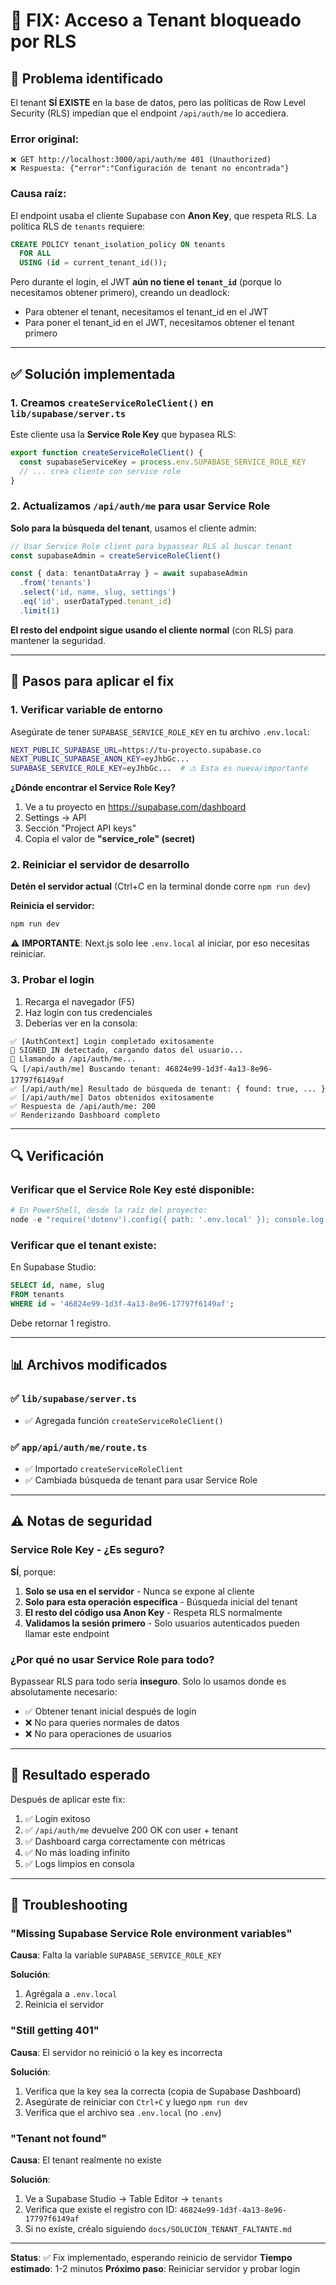 # 🔧 FIX: Acceso a Tenant bloqueado por RLS

## 🎯 Problema identificado

El tenant **SÍ EXISTE** en la base de datos, pero las políticas de Row Level Security (RLS) impedían que el endpoint `/api/auth/me` lo accediera.

### Error original:
```
❌ GET http://localhost:3000/api/auth/me 401 (Unauthorized)
❌ Respuesta: {"error":"Configuración de tenant no encontrada"}
```

### Causa raíz:
El endpoint usaba el cliente Supabase con **Anon Key**, que respeta RLS. La política RLS de `tenants` requiere:

```sql
CREATE POLICY tenant_isolation_policy ON tenants
  FOR ALL
  USING (id = current_tenant_id());
```

Pero durante el login, el JWT **aún no tiene el `tenant_id`** (porque lo necesitamos obtener primero), creando un deadlock:
- Para obtener el tenant, necesitamos el tenant_id en el JWT
- Para poner el tenant_id en el JWT, necesitamos obtener el tenant primero

---

## ✅ Solución implementada

### 1. Creamos `createServiceRoleClient()` en `lib/supabase/server.ts`

Este cliente usa la **Service Role Key** que bypasea RLS:

```typescript
export function createServiceRoleClient() {
  const supabaseServiceKey = process.env.SUPABASE_SERVICE_ROLE_KEY
  // ... crea cliente con service role
}
```

### 2. Actualizamos `/api/auth/me` para usar Service Role

**Solo para la búsqueda del tenant**, usamos el cliente admin:

```typescript
// Usar Service Role client para bypassear RLS al buscar tenant
const supabaseAdmin = createServiceRoleClient()

const { data: tenantDataArray } = await supabaseAdmin
  .from('tenants')
  .select('id, name, slug, settings')
  .eq('id', userDataTyped.tenant_id)
  .limit(1)
```

**El resto del endpoint sigue usando el cliente normal** (con RLS) para mantener la seguridad.

---

## 🚀 Pasos para aplicar el fix

### 1. Verificar variable de entorno

Asegúrate de tener `SUPABASE_SERVICE_ROLE_KEY` en tu archivo `.env.local`:

```bash
NEXT_PUBLIC_SUPABASE_URL=https://tu-proyecto.supabase.co
NEXT_PUBLIC_SUPABASE_ANON_KEY=eyJhbGc...
SUPABASE_SERVICE_ROLE_KEY=eyJhbGc...  # ⚠️ Esta es nueva/importante
```

**¿Dónde encontrar el Service Role Key?**
1. Ve a tu proyecto en https://supabase.com/dashboard
2. Settings → API
3. Sección "Project API keys"
4. Copia el valor de **"service_role" (secret)**

### 2. Reiniciar el servidor de desarrollo

**Detén el servidor actual** (Ctrl+C en la terminal donde corre `npm run dev`)

**Reinicia el servidor:**
```powershell
npm run dev
```

⚠️ **IMPORTANTE**: Next.js solo lee `.env.local` al iniciar, por eso necesitas reiniciar.

### 3. Probar el login

1. Recarga el navegador (F5)
2. Haz login con tus credenciales
3. Deberías ver en la consola:

```
✅ [AuthContext] Login completado exitosamente
🔄 SIGNED_IN detectado, cargando datos del usuario...
🔄 Llamando a /api/auth/me...
🔍 [/api/auth/me] Buscando tenant: 46824e99-1d3f-4a13-8e96-17797f6149af
✅ [/api/auth/me] Resultado de búsqueda de tenant: { found: true, ... }
✅ [/api/auth/me] Datos obtenidos exitosamente
✅ Respuesta de /api/auth/me: 200
✅ Renderizando Dashboard completo
```

---

## 🔍 Verificación

### Verificar que el Service Role Key esté disponible:

```powershell
# En PowerShell, desde la raíz del proyecto:
node -e "require('dotenv').config({ path: '.env.local' }); console.log('Service Role Key:', process.env.SUPABASE_SERVICE_ROLE_KEY ? 'CONFIGURADA ✅' : 'FALTA ❌')"
```

### Verificar que el tenant existe:

En Supabase Studio:
```sql
SELECT id, name, slug 
FROM tenants 
WHERE id = '46824e99-1d3f-4a13-8e96-17797f6149af';
```

Debe retornar 1 registro.

---

## 📊 Archivos modificados

### ✅ `lib/supabase/server.ts`
- ✅ Agregada función `createServiceRoleClient()`

### ✅ `app/api/auth/me/route.ts`
- ✅ Importado `createServiceRoleClient`
- ✅ Cambiada búsqueda de tenant para usar Service Role

---

## ⚠️ Notas de seguridad

### Service Role Key - ¿Es seguro?

**SÍ**, porque:

1. **Solo se usa en el servidor** - Nunca se expone al cliente
2. **Solo para esta operación específica** - Búsqueda inicial del tenant
3. **El resto del código usa Anon Key** - Respeta RLS normalmente
4. **Validamos la sesión primero** - Solo usuarios autenticados pueden llamar este endpoint

### ¿Por qué no usar Service Role para todo?

Bypassear RLS para todo sería **inseguro**. Solo lo usamos donde es absolutamente necesario:
- ✅ Obtener tenant inicial después de login
- ❌ No para queries normales de datos
- ❌ No para operaciones de usuarios

---

## 🎯 Resultado esperado

Después de aplicar este fix:

1. ✅ Login exitoso
2. ✅ `/api/auth/me` devuelve 200 OK con user + tenant
3. ✅ Dashboard carga correctamente con métricas
4. ✅ No más loading infinito
5. ✅ Logs limpios en consola

---

## 🐛 Troubleshooting

### "Missing Supabase Service Role environment variables"

**Causa**: Falta la variable `SUPABASE_SERVICE_ROLE_KEY`

**Solución**:
1. Agrégala a `.env.local`
2. Reinicia el servidor

### "Still getting 401"

**Causa**: El servidor no reinició o la key es incorrecta

**Solución**:
1. Verifica que la key sea la correcta (copia de Supabase Dashboard)
2. Asegúrate de reiniciar con `Ctrl+C` y luego `npm run dev`
3. Verifica que el archivo sea `.env.local` (no `.env`)

### "Tenant not found"

**Causa**: El tenant realmente no existe

**Solución**:
1. Ve a Supabase Studio → Table Editor → `tenants`
2. Verifica que existe el registro con ID: `46824e99-1d3f-4a13-8e96-17797f6149af`
3. Si no existe, créalo siguiendo `docs/SOLUCION_TENANT_FALTANTE.md`

---

**Status**: ✅ Fix implementado, esperando reinicio de servidor
**Tiempo estimado**: 1-2 minutos
**Próximo paso**: Reiniciar servidor y probar login
